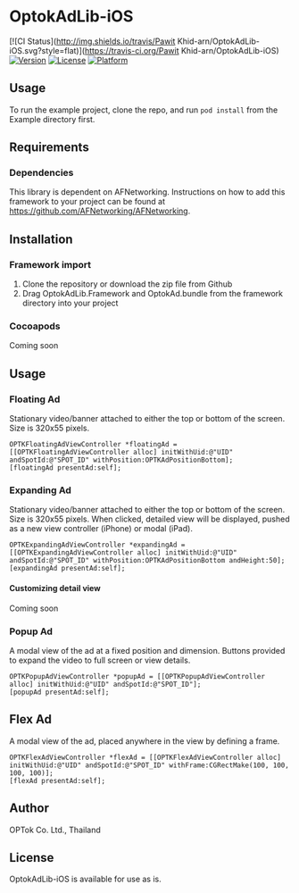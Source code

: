 # OptokAdLib-iOS

[![CI Status](http://img.shields.io/travis/Pawit Khid-arn/OptokAdLib-iOS.svg?style=flat)](https://travis-ci.org/Pawit Khid-arn/OptokAdLib-iOS)
[![Version](https://img.shields.io/cocoapods/v/OptokAdLib-iOS.svg?style=flat)](http://cocoadocs.org/docsets/OptokAdLib-iOS)
[![License](https://img.shields.io/cocoapods/l/OptokAdLib-iOS.svg?style=flat)](http://cocoadocs.org/docsets/OptokAdLib-iOS)
[![Platform](https://img.shields.io/cocoapods/p/OptokAdLib-iOS.svg?style=flat)](http://cocoadocs.org/docsets/OptokAdLib-iOS)

## Usage

To run the example project, clone the repo, and run `pod install` from the Example directory first.

## Requirements

### Dependencies

This library is dependent on AFNetworking.  Instructions on how to add this framework to your project can be found at https://github.com/AFNetworking/AFNetworking.  

## Installation

### Framework import

1. Clone the repository or download the zip file from Github
2. Drag OptokAdLib.Framework and OptokAd.bundle from the framework directory into your project

### Cocoapods

  Coming soon

## Usage

### Floating Ad

Stationary video/banner attached to either the top or bottom of the screen.  Size is 320x55 pixels.

```
OPTKFloatingAdViewController *floatingAd = [[OPTKFloatingAdViewController alloc] initWithUid:@"UID" andSpotId:@"SPOT_ID" withPosition:OPTKAdPositionBottom];
[floatingAd presentAd:self];
```

### Expanding Ad

Stationary video/banner attached to either the top or bottom of the screen.  Size is 320x55 pixels. When clicked, detailed view will be displayed, pushed as a new view controller (iPhone) or modal (iPad).

```
OPTKExpandingAdViewController *expandingAd = [[OPTKExpandingAdViewController alloc] initWithUid:@"UID" andSpotId:@"SPOT_ID" withPosition:OPTKAdPositionBottom andHeight:50];
[expandingAd presentAd:self];
```

#### Customizing detail view

  Coming soon

### Popup Ad

A modal view of the ad at a fixed position and dimension.  Buttons provided to expand the video to full screen or view details.

```
OPTKPopupAdViewController *popupAd = [[OPTKPopupAdViewController alloc] initWithUid:@"UID" andSpotId:@"SPOT_ID"];
[popupAd presentAd:self];
```

## Flex Ad

A modal view of the ad, placed anywhere in the view by defining a frame.

```
OPTKFlexAdViewController *flexAd = [[OPTKFlexAdViewController alloc] initWithUid:@"UID" andSpotId:@"SPOT_ID" withFrame:CGRectMake(100, 100, 100, 100)];
[flexAd presentAd:self];
```

## Author

OPTok Co. Ltd., Thailand

## License

OptokAdLib-iOS is available for use as is.  

